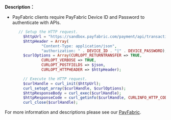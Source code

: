 **Description：** 

- PayFabric clients require PayFabric Device ID and Password to authenticate with APIs.

```php
      // Setup the HTTP request.
        $httpUrl = "https://sandbox.payfabric.com/payment/api/transaction/create";
        $httpHeader = Array(
                "Content-Type: application/json",
                "authorization: " . DEVICE_ID . "|" . DEVICE_PASSWORD);        
        $curlOptions = Array(CURLOPT_RETURNTRANSFER => TRUE,
                CURLOPT_VERBOSE => TRUE,
                CURLOPT_POSTFIELDS => $json,
                CURLOPT_HTTPHEADER => $httpHeader);

        // Execute the HTTP request.
        $curlHandle = curl_init($httpUrl);
        curl_setopt_array($curlHandle, $curlOptions);
        $httpResponseBody = curl_exec($curlHandle);
        $httpResponseCode = curl_getinfo($curlHandle, CURLINFO_HTTP_CODE);
        curl_close($curlHandle);
```

For more information and descriptions please see our [PayFabric](https://github.com/PayFabric/APIs/blob/master/PayFabric/README.md "PayFabric").



